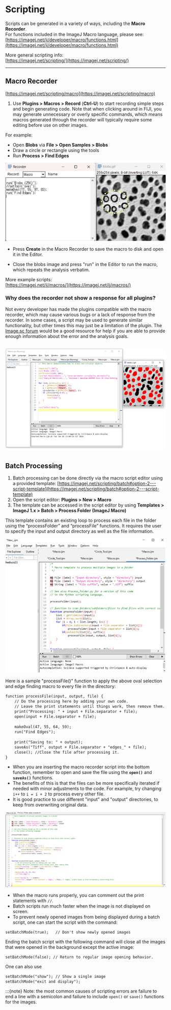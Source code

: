 # Scripting

Scripts can be generated in a variety of ways, including the **Macro Recorder**.  
For functions included in the ImageJ Macro language, please see:  
[https://imagej.net/ij/developer/macro/functions.html](https://imagej.net/ij/developer/macro/functions.html)

More general scripting info:  
[https://imagej.net/scripting/](https://imagej.net/scripting/)

---

## Macro Recorder

[https://imagej.net/scripting/macro](https://imagej.net/scripting/macro)

1. Use **Plugins > Macros > Record** (**Ctrl-U**) to start recording simple steps and begin generating code.
Note that when clicking around in FIJI, you may generate unnecessary or overly specific commands, which means macros generated through the recorder will typically require some editing before use on other images.

For example:
- Open **Blobs** via **File > Open Samples > Blobs**
- Draw a circle or rectangle using the tools
- Run **Process > Find Edges**

![Recording a macro](images/blobs-macro.png)

- Press **Create** in the Macro Recorder to save the macro to disk and open it in the Editor.

- Close the blobs image and press "run" in the Editor to run the macro, which repeats the analysis verbatim.

More example scripts:  
[https://imagej.net/ij/macros/](https://imagej.net/ij/macros/)

### Why does the recorder not show a response for all plugins?
Not every developer has made the plugins compatible with the macro recorder, which
may cause various bugs or a lack of response from the recorder. In some cases, a script may be
used to generate similar functionality, but other times this may just be a limitation of the plugin.
The [Image.sc forum](https://forum.image.sc) would be a good resource for help if you are able to provide enough
information about the error and the analysis goals.

![Example macro](images/helen-blobs-circular.png)
---

## Batch Processing

1. Batch processing can be done directly via the macro script editor using a provided template:
   [https://imagej.net/scripting/batch#option-2---script-template](https://imagej.net/scripting/batch#option-2---script-template)
2. Open the script editor: **Plugins > New > Macro**
3. The template can be accessed in the script editor by using  **Templates > ImageJ 1.x > Batch > Process Folder (ImageJ Macro)**

 This template contains an existing loop to process each file in the folder
using the “processFolder” and “processFile” functions. It requires the user
to specify the input and output directory as well as the file information.

![Example batch macro](images/helen-macro.png)

Here is a sample "processFile()" function to apply the above oval selection and edge finding macro to every file in the directory:

```
function processFile(input, output, file) {
	// Do the processing here by adding your own code.
	// Leave the print statements until things work, then remove them.
	print("Processing: " + input + File.separator + file);
	open(input + File.separator + file);

	makeOval(47, 55, 64, 59);
	run("Find Edges");

	print("Saving to: " + output);
	saveAs("Tiff", output + File.separator + "edges_" + file);
	close(); //Close the file after processing it.
}
```
 - When you are inserting the macro recorder script into the bottom
function, remember to open and save the file using the **`open()`** and **`saveAs()`** functions.
 - The benefits of this is that the files can be more specifically iterated if
needed with minor adjustments to the code. For example, try changing `i++` to `i = i + 2` to process every other file.
 - It is good practice to use different "input" and "output" directories, to keep from overwriting original data.

![Finished batch macro](images/bjorn-macro.png)

- When the macro runs properly, you can comment out the print statements with `//`.
- Batch scripts run much faster when the image is not displayed on screen. 
- To prevent newly opened images from being displayed during a batch script, one can start the script with the command:

```
setBatchMode(true);   // Don't show newly opened images
```

Ending the batch script with the following command will close all the images that were opened in the background except the active image:

```
setBatchMode(false); // Return to regular image opening behavior.
```

One can also use 

```
setBatchMode("show"); // Show a single image
setBatchMode("exit and display");
```

:::{note} Note: the most common causes of scripting errors are failure to end a line with a semicolon and failure to include `open()` or `save()` functions for the images.
